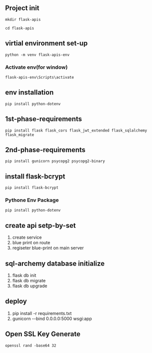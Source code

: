## Project init
```
mkdir flask-apis
```
```
cd flask-apis
```
## virtial environment set-up
```
python -m venv flask-apis-env
```
### Activate env(for window)
```
flask-apis-env\Scripts\activate
```
## env installation
```
pip install python-dotenv
```
## 1st-phase-requirements
```
pip install flask flask_cors flask_jwt_extended flask_sqlalchemy flask_migrate
```
## 2nd-phase-requirements
```
pip install gunicorn psycopg2 psycopg2-binary
```
## install flask-bcrypt
```
pip install flask-bcrypt
```
### Pythone Env Package
```
pip install python-dotenv
```


## create api setp-by-set
1) create service
2) blue print on route
3) regiseter blue-print on main server

## sql-archemy database initialize
1) flask db init
2) flask db migrate
3) flask db upgrade

## deploy
1) pip install -r requirements.txt
2) gunicorn --bind 0.0.0.0:5000 wsgi:app


## Open SSL Key Generate
```
openssl rand -base64 32
```
